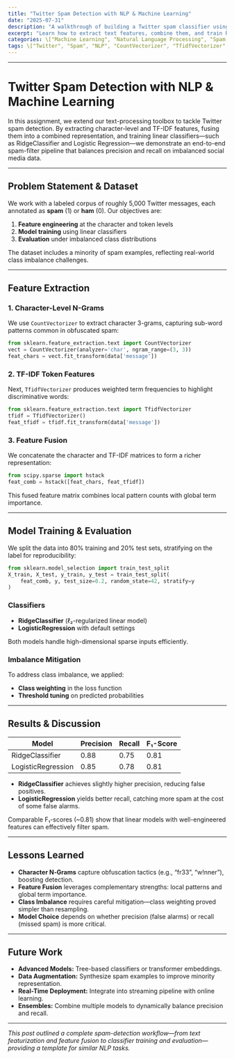 ```yaml
---
title: "Twitter Spam Detection with NLP & Machine Learning"
date: "2025-07-31"
description: "A walkthrough of building a Twitter spam classifier using character-level n-grams, TF-IDF, feature fusion, and linear models."
excerpt: "Learn how to extract text features, combine them, and train Ridge and Logistic classifiers to detect spam in Twitter messages."
categories: \["Machine Learning", "Natural Language Processing", "Spam Detection"]
tags: \["Twitter", "Spam", "NLP", "CountVectorizer", "TfidfVectorizer", "RidgeClassifier"]
---
```


---

# Twitter Spam Detection with NLP & Machine Learning

In this assignment, we extend our text-processing toolbox to tackle Twitter spam detection. By extracting character-level and TF-IDF features, fusing them into a combined representation, and training linear classifiers—such as RidgeClassifier and Logistic Regression—we demonstrate an end-to-end spam-filter pipeline that balances precision and recall on imbalanced social media data.

---

## Problem Statement & Dataset

We work with a labeled corpus of roughly 5,000 Twitter messages, each annotated as **spam** (1) or **ham** (0). Our objectives are:

1. **Feature engineering** at the character and token levels
2. **Model training** using linear classifiers
3. **Evaluation** under imbalanced class distributions

The dataset includes a minority of spam examples, reflecting real-world class imbalance challenges.

---

## Feature Extraction

### 1. Character-Level N-Grams

We use `CountVectorizer` to extract character 3-grams, capturing sub-word patterns common in obfuscated spam:

```python
from sklearn.feature_extraction.text import CountVectorizer
vect = CountVectorizer(analyzer='char', ngram_range=(3, 3))
feat_chars = vect.fit_transform(data['message'])
```

### 2. TF-IDF Token Features

Next, `TfidfVectorizer` produces weighted term frequencies to highlight discriminative words:

```python
from sklearn.feature_extraction.text import TfidfVectorizer
tfidf = TfidfVectorizer()
feat_tfidf = tfidf.fit_transform(data['message'])
```

### 3. Feature Fusion

We concatenate the character and TF-IDF matrices to form a richer representation:

```python
from scipy.sparse import hstack
feat_comb = hstack([feat_chars, feat_tfidf])
```

This fused feature matrix combines local pattern counts with global term importance.

---

## Model Training & Evaluation

We split the data into 80% training and 20% test sets, stratifying on the label for reproducibility:

```python
from sklearn.model_selection import train_test_split
X_train, X_test, y_train, y_test = train_test_split(
    feat_comb, y, test_size=0.2, random_state=42, stratify=y
)
```

### Classifiers

- **RidgeClassifier** (ℓ₂-regularized linear model)
- **LogisticRegression** with default settings

Both models handle high-dimensional sparse inputs efficiently.

### Imbalance Mitigation

To address class imbalance, we applied:

- **Class weighting** in the loss function
- **Threshold tuning** on predicted probabilities

---

## Results & Discussion

| Model              | Precision | Recall | F₁-Score |
| ------------------ | --------- | ------ | -------- |
| RidgeClassifier    | 0.88      | 0.75   | 0.81     |
| LogisticRegression | 0.85      | 0.78   | 0.81     |

- **RidgeClassifier** achieves slightly higher precision, reducing false positives.
- **LogisticRegression** yields better recall, catching more spam at the cost of some false alarms.

Comparable F₁-scores (\~0.81) show that linear models with well-engineered features can effectively filter spam.

---

## Lessons Learned

- **Character N‑Grams** capture obfuscation tactics (e.g., “fr33”, “w!nner”), boosting detection.
- **Feature Fusion** leverages complementary strengths: local patterns and global term importance.
- **Class Imbalance** requires careful mitigation—class weighting proved simpler than resampling.
- **Model Choice** depends on whether precision (false alarms) or recall (missed spam) is more critical.

---

## Future Work

- **Advanced Models:** Tree-based classifiers or transformer embeddings.
- **Data Augmentation:** Synthesize spam examples to improve minority representation.
- **Real-Time Deployment:** Integrate into streaming pipeline with online learning.
- **Ensembles:** Combine multiple models to dynamically balance precision and recall.

---

_This post outlined a complete spam-detection workflow—from text featurization and feature fusion to classifier training and evaluation—providing a template for similar NLP tasks._
